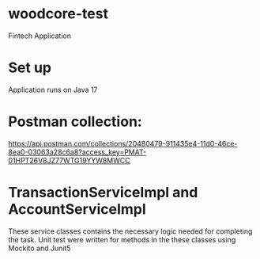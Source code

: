 # woodcore-test
Fintech Application

# Set up
Application runs on Java 17


# Postman collection: 
https://api.postman.com/collections/20480479-911435e4-11d0-46ce-8ea0-03063a28c6a8?access_key=PMAT-01HPT26V8JZ77WTG19YYW8MWCC

# TransactionServiceImpl and AccountServiceImpl
These service classes contains the necessary logic needed for completing the task.
Unit test were written for methods in the these classes using Mockito and Junit5
